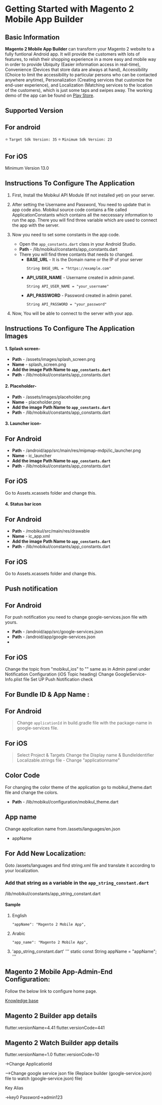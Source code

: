 # Getting Started with Magento 2 Mobile App Builder

## Basic Information
**Magento 2 Mobile App Builder** can transform your Magento 2 website to a fully funtional Android app. It will provide the customers with lots of features, to relish their shopping experience in a more easy and mobile way in order to provide Ubiquity (Easier information access in real-time), Convenience (Devices that store data are always at hand), Accessibility (Choice to limit the accessibility to particular persons who can be contacted anywhere anytime), Personalization (Creating services that customize the end-user experience), and Localization (Matching services to the location of the customers), which is just some taps and swipes away. The working demo of the app can be found on [Play Store](https://play.google.com/store/apps/details?id=com.webkul.magento2.mobikul).


## Supported Version

## For android
:star:	`Target Sdk Version: 35`
:star:	`Minimum Sdk Version: 23`

## For iOS
Minimum Version 13.0


## Instructions To Configure The Application
1. First, Install the Mobikul API Module (If not installed yet) on your server.

2. After setting the Username and Password, You need to update that in app code also. Mobikul source code contains a file called ApplicationConstants which contains all the neccessary information to run the app. There you will find three variable which are used to connect the app with the server.

3. Now you need to set some constants in the app code.
    - Open the `app_constants.dart` class in your Android Studio.
    - **Path** - /lib/mobikul/constants/app_constants.dart
    - There you will find three contants that needs to changed.
        - **BASE_URL** - It is the Domain name or the IP of your server
           ```
           String BASE_URL = "https://example.com"
           ```
        - **API_USER_NAME** - Username created in admin panel.
           ```
           String API_USER_NAME = "your_username"
           ```
        - **API_PASSWORD** - Password created in admin panel.
           ```
           String API_PASSWORD = "your_password"
           ```

4. Now, You will be able to connect to the server with your app.

## Instructions To Configure The Application Images
#### 1. Splash screen-
- **Path** - /assets/images/splash_screen.png
- **Name** - splash_screen.png
- **Add the image Path Name to `app_constants.dart`**
- **Path** -  /lib/mobikul/constants/app_constants.dart

#### 2. Placeholder-
- **Path** - /assets/images/placeholder.png
- **Name** - placeholder.png
- **Add the image Path Name to `app_constants.dart`**
- **Path** -  /lib/mobikul/constants/app_constants.dart


#### 3. Launcher icon-

## For Android
- **Path** - /android/app/src/main/res/mipmap-mdpi/ic_launcher.png
- **Name** - ic_launcher
- **Add the image Path Name to `app_constants.dart`**
- **Path** -  /lib/mobikul/constants/app_constants.dart

## For iOS
Go to Assets.xcassets folder and change this.

#### 4. Status bar icon

## For Android
- **Path** - /mobikul/src/main/res/drawable
- **Name** - ic_app.xml
- **Add the image Path Name to `app_constants.dart`**
- **Path** -  /lib/mobikul/constants/app_constants.dart

## For iOS
Go to Assets.xcassets folder and change this.

## Push notification

## For Android
For push notification you need to change google-services.json file with yours.
- **Path** - /android/app/src/google-services.json
- **Path** -  /android/app/google-services.json
-
## For iOS
Change the topic from "mobikul_ios" to "" same as in Admin panel under Notification Configuration (iOS Topic heading)
Change GoogleService-Info.plist file
Set UP Push Notification check


## For Bundle ID & App Name :
## For Android
>Change `applicationId` in build.gradle file with the package-name in google-services file.

## For iOS
>Select Project & Targets
Change the Display name & BundleIdentifier
Localizable.strings file - Change "applicationname"


## Color Code
For changing the color theme of the application go to mobikul_theme.dart file and change the colors.
- **Path** - /lib/mobikul/configuration/mobikul_theme.dart

## App name
Change application name from /assets/languages/en.json
- appName

## For Add New Localization:
Goto /assets/languages and find string.xml file and translate it according to your localization.

### Add that string as a variable in the `app_string_constant.dart`
/lib/mobikul/constants/app_string_constant.dart

#### Sample
1. English
   ```
   "appName": "Magento 2 Mobile App",
   ```
2. Arabic
   ```
   "app_name": "Magento 2 Mobile App",
   ```

3. 'app_string_constant.dart'
   '''
   static const String appName = "appName";
   '''

## Magento 2 Mobile App-Admin-End Configuration:

Follow the below link to configure home page.

[Knowledge base](https://mobikul.com/knowledgebase/magento2-mobile-app-admin-end-configuration/)

## Magento 2 Builder app details

flutter.versionName=4.41
flutter.versionCode=441


## Magento 2 Watch Builder app details

 flutter.versionName=1.0
 flutter.versionCode=10

->Change ApplicationId

-->Change google service json file (Replace builder (google-service.json) file to watch (google-service.json) file)


Key Alias 

->key0
Password->admin123
